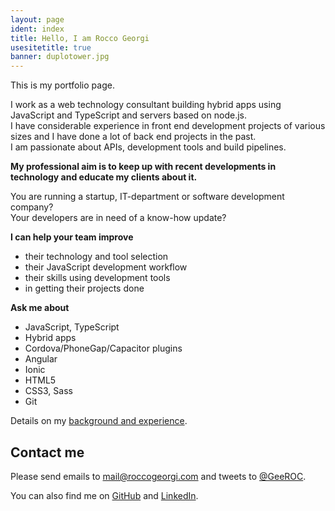 ```yaml
---
layout: page
ident: index
title: Hello, I am Rocco Georgi
usesitetitle: true
banner: duplotower.jpg
---
```


This is my portfolio page.

I work as a web technology consultant building hybrid apps using JavaScript and TypeScript  and servers based on node.js.<br>
I have considerable experience in front end development projects of various sizes and I have done a lot of back end projects in the past.<br>
I am passionate about APIs, development tools and build pipelines.

**My professional aim is to keep up with recent developments in technology and educate my clients about it.**

You are running a startup, IT-department or software development company?<br>
Your developers are in need of a know-how update?

**I can help your team improve**

- their technology and tool selection
- their JavaScript development workflow
- their skills using development tools
- in getting their projects done

**Ask me about**

- JavaScript, TypeScript
- Hybrid apps
- Cordova/PhoneGap/Capacitor plugins
- Angular
- Ionic
- HTML5
- CSS3, Sass
- Git

Details on my [background and experience][about].

## Contact me

Please send emails to <mail@roccogeorgi.com> and tweets to [@GeeROC][twitter].

You can also find me on [GitHub][github] and [LinkedIn][linkedin].

[about]: /about/
[twitter]: https://twitter.com/GeeROC
[github]: https://github.com/rocco
[linkedin]: http://www.linkedin.com/in/roccogeorgi

